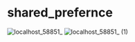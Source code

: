 # shared_prefernce

![localhost_58851_](https://user-images.githubusercontent.com/108115666/208832961-95f330e4-36cd-43bf-8e36-60df33ce0bad.png)
![localhost_58851_ (1)](https://user-images.githubusercontent.com/108115666/208833050-0aff831f-5b82-481a-8bca-ade36c39cd79.png)
